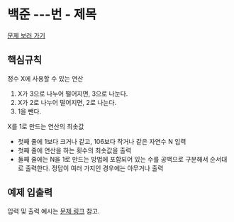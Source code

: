 # 백준 ---번 - 제목

[문제 보러 가기](https://www.acmicpc.net/problem/---)

## 핵심규칙

정수 X에 사용할 수 있는 연산
1. X가 3으로 나누어 떨어지면, 3으로 나눈다.
2. X가 2로 나누어 떨어지면, 2로 나눈다.
3. 1을 뺀다.

X를 1로 만드는 연산의 최솟값

- 첫째 줄에 1보다 크거나 같고, 106보다 작거나 같은 자연수 N 입력
- 첫째 줄에 연산을 하는 횟수의 최솟값을 출력
- 둘째 줄에는 N을 1로 만드는 방법에 포함되어 있는 수를 공백으로 구분해서 순서대로 출력한다. 정답이 여러 가지인 경우에는 아무거나 출력

## 예제 입출력

입력 및 출력 예시는 [문제 링크](https://www.acmicpc.net/problem/---) 참고.
